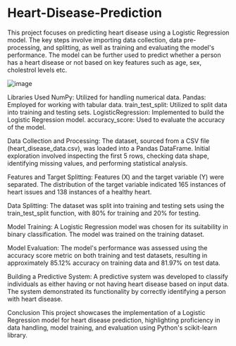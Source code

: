 # Heart-Disease-Prediction

This project focuses on predicting heart disease using a Logistic Regression model. The key steps involve importing  data collection, data pre-processing, and splitting, as well as training and evaluating the model's performance. The model can be further used to predict whether a person has a heart disease or not based on key features such as age, sex, cholestrol levels etc.

![image](https://github.com/udaisharma99/Heart-Disease-Prediction/assets/138836370/94a173b4-f6ac-4f6c-ae77-918efb9444ab)

Libraries Used
NumPy: Utilized for handling numerical data.
Pandas: Employed for working with tabular data.
train_test_split: Utilized to split data into training and testing sets.
LogisticRegression: Implemented to build the Logistic Regression model.
accuracy_score: Used to evaluate the accuracy of the model.

Data Collection and Processing: The dataset, sourced from a CSV file (heart_disease_data.csv), was loaded into a Pandas DataFrame. Initial exploration involved inspecting the first 5 rows, checking data shape, identifying missing values, and performing statistical analysis.

Features and Target Splitting: Features (X) and the target variable (Y) were separated. The distribution of the target variable indicated 165 instances of heart issues and 138 instances of a healthy heart.

Data Splitting: The dataset was split into training and testing sets using the train_test_split function, with 80% for training and 20% for testing.

Model Training: A Logistic Regression model was chosen for its suitability in binary classification. The model was trained on the training dataset.

Model Evaluation: The model's performance was assessed using the accuracy score metric on both training and test datasets, resulting in approximately 85.12% accuracy on training data and 81.97% on test data.

Building a Predictive System: A predictive system was developed to classify individuals as either having or not having heart disease based on input data. The system demonstrated its functionality by correctly identifying a person with heart disease.

Conclusion
This project showcases the implementation of a Logistic Regression model for heart disease prediction, highlighting proficiency in data handling, model training, and evaluation using Python's scikit-learn library.
